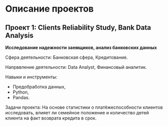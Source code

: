 # Описание проектов

## Проект 1: Clients Reliability Study, Bank Data Analysis
**Исследование надежности заемщиков, анализ банковских данных**

Сфера деятельности: Банковская сфера, Кредитование.

Напрввление деятельности: Data Analyst, Финансовый аналитик.

Навыки и инструменты:
- Предобработка данных,
- Python,
- Pandas.

Задачи проекта: На основе статистики о платёжеспособности клиентов исследовать, влияет ли семейное положение и количество детей клиента на факт возврата кредита в срок.
